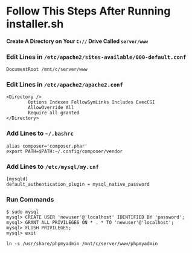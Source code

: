 # Follow This Steps After Running installer.sh

#### Create A Directory on Your `C://` Drive Called `server/www`

### Edit Lines in `/etc/apache2/sites-available/000-default.conf`
```
DocumentRoot /mnt/c/server/www
```

### Edit Lines in `/etc/apache2/apache2.conf`
```
<Directory />
        Options Indexes FollowSymLinks Includes ExecCGI
        AllowOverride All
        Require all granted
</Directory>

```

### Add Lines to `~/.bashrc`
```
alias composer='composer.phar'
export PATH=$PATH:~/.config/composer/vendor
```

### Add Lines to `/etc/mysql/my.cnf`
```
[mysqld]
default_authentication_plugin = mysql_native_password
```

### Run Commands
```
$ sudo mysql
mysql> CREATE USER 'newuser'@'localhost' IDENTIFIED BY 'password';
mysql> GRANT ALL PRIVILEGES ON * . * TO 'newuser'@'localhost';
mysql> FLUSH PRIVILEGES;
mysql> exit

ln -s /usr/share/phpmyadmin /mnt/c/server/www/phpmyadmin

```
